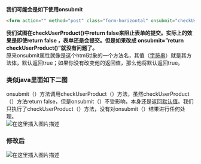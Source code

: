 

**我们可能会是如下使用onsubmit**

```html
<form action="" method="post" class="form-horizontal" onsubmit="checkUserProduct()">
```

**我们试图在checkUserProduct()中return false来阻止表单的提交。实际上的效果是即使return false ，表单还是会提交。但是如果改成 οnsubmit=”return checkUserProduct()”就没有问题了。**  
原来onsubmit属性就像是这个html对象的一个方法名，其值（[字符串](https://so.csdn.net/so/search?q=%E5%AD%97%E7%AC%A6%E4%B8%B2&spm=1001.2101.3001.7020)）就是其方法体，默认返回true；如果你没有改变他的返回值，那么他将默认返回true。

### 类似java里面如下二图

onsubmit（）方法调用checkUserProduct（）方法，虽然checkUserProduct（）方法return false，但是onsubmit（）不受影响，本身还是返回[默认值](https://so.csdn.net/so/search?q=%E9%BB%98%E8%AE%A4%E5%80%BC&spm=1001.2101.3001.7020)。我们只执行了checkUserProduct（）方法，没有对onsubmit（）结果进行任何处理。  
![在这里插入图片描述](https://i-blog.csdnimg.cn/blog_migrate/b7be0d1348637cd28521b5ca0aeff59d.png)

### 修改后

![在这里插入图片描述](https://i-blog.csdnimg.cn/blog_migrate/bf670df8ef1d0391ec6525c20eb93374.png)